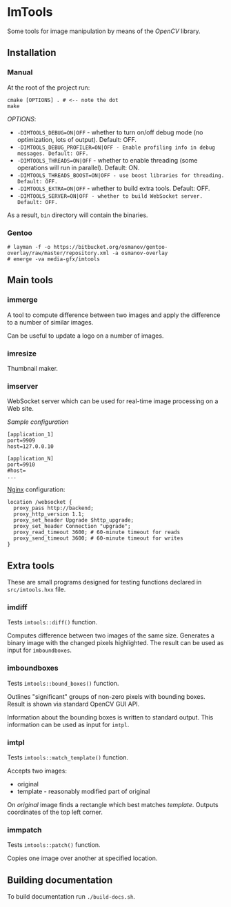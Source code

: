 # ImTools

Some tools for image manipulation by means of the *OpenCV* library.

## Installation

### Manual

At the root of the project run:
```
cmake [OPTIONS] . # <-- note the dot
make
```

*OPTIONS*:
- `-DIMTOOLS_DEBUG=ON|OFF` - whether to turn on/off debug mode (no optimization, lots of output). Default: OFF.
- `-DIMTOOLS_DEBUG_PROFILER=ON|OFF - Enable profiling info in debug messages. Default: OFF.`
- `-DIMTOOLS_THREADS=ON|OFF` - whether to enable threading (some operations will run in parallel). Default: ON.
- `-DIMTOOLS_THREADS_BOOST=ON|OFF - use boost libraries for threading. Default: OFF.`
- `-DIMTOOLS_EXTRA=ON|OFF` - whether to build extra tools. Default: OFF.
- `-DIMTOOLS_SERVER=ON|OFF - whether to build WebSocket server. Default: OFF.`

As a result, `bin` directory will contain the binaries.

### Gentoo

```text
# layman -f -o https://bitbucket.org/osmanov/gentoo-overlay/raw/master/repository.xml -a osmanov-overlay
# emerge -va media-gfx/imtools
```

## Main tools

### immerge

A tool to compute difference between two images and apply the difference
to a number of similar images.

Can be useful to update a logo on a number of images.

### imresize

Thumbnail maker.

### imserver

WebSocket server which can be used for real-time image processing on a Web site.

*Sample configuration*
```
[application_1]
port=9909
host=127.0.0.10

[application_N]
port=9910
#host=
...
```

[Nginx](http://nginx.org) configuration:
```nginx
location /websocket {
  proxy_pass http://backend;
  proxy_http_version 1.1;
  proxy_set_header Upgrade $http_upgrade;
  proxy_set_header Connection "upgrade";
  proxy_read_timeout 3600; # 60-minute timeout for reads
  proxy_send_timeout 3600; # 60-minute timeout for writes
}
```

## Extra tools

These are small programs designed for testing functions declared in
`src/imtools.hxx` file.

### imdiff

Tests `imtools::diff()` function.

Computes difference between two images of the same size. Generates a binary image
with the changed pixels highlighted. The result can be used as input for
`imboundboxes`.

### imboundboxes

Tests `imtools::bound_boxes()` function.

Outlines "significant" groups of non-zero pixels with bounding boxes. Result is
shown via standard OpenCV GUI API.

Information about the bounding boxes is written to standard output. This
information can be used as input for `imtpl`.

### imtpl

Tests `imtools::match_template()` function.

Accepts two images:
- original
- template - reasonably modified part of original

On _original_ image finds a rectangle which best matches _template_.
Outputs coordinates of the top left corner.

### immpatch

Tests `imtools::patch()` function.

Copies one image over another at specified location.

## Building documentation

To build documentation run `./build-docs.sh`.
